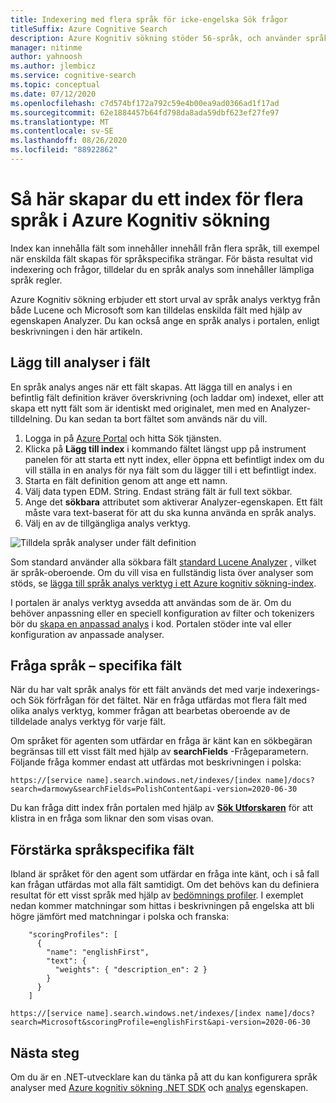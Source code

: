 ```yaml
---
title: Indexering med flera språk för icke-engelska Sök frågor
titleSuffix: Azure Cognitive Search
description: Azure Kognitiv sökning stöder 56-språk, och använder språk analys verktyg från Microsoft för att bearbeta teknik från Lucene och naturliga språk.
manager: nitinme
author: yahnoosh
ms.author: jlembicz
ms.service: cognitive-search
ms.topic: conceptual
ms.date: 07/12/2020
ms.openlocfilehash: c7d574bf172a792c59e4b00ea9ad0366ad1f17ad
ms.sourcegitcommit: 62e1884457b64fd798da8ada59dbf623ef27fe97
ms.translationtype: MT
ms.contentlocale: sv-SE
ms.lasthandoff: 08/26/2020
ms.locfileid: "88922862"
---
```

# <a name="how-to-create-an-index-for-multiple-languages-in-azure-cognitive-search"></a>Så här skapar du ett index för flera språk i Azure Kognitiv sökning

Index kan innehålla fält som innehåller innehåll från flera språk, till exempel när enskilda fält skapas för språkspecifika strängar. För bästa resultat vid indexering och frågor, tilldelar du en språk analys som innehåller lämpliga språk regler. 

Azure Kognitiv sökning erbjuder ett stort urval av språk analys verktyg från både Lucene och Microsoft som kan tilldelas enskilda fält med hjälp av egenskapen Analyzer. Du kan också ange en språk analys i portalen, enligt beskrivningen i den här artikeln.

## <a name="add-analyzers-to-fields"></a>Lägg till analyser i fält

En språk analys anges när ett fält skapas. Att lägga till en analys i en befintlig fält definition kräver överskrivning (och laddar om) indexet, eller att skapa ett nytt fält som är identiskt med originalet, men med en Analyzer-tilldelning. Du kan sedan ta bort fältet som används när du vill.

1. Logga in på [Azure Portal](https://portal.azure.com) och hitta Sök tjänsten.
1. Klicka på **Lägg till index** i kommando fältet längst upp på instrument panelen för att starta ett nytt index, eller öppna ett befintligt index om du vill ställa in en analys för nya fält som du lägger till i ett befintligt index.
1. Starta en fält definition genom att ange ett namn.
1. Välj data typen EDM. String. Endast sträng fält är full text sökbar.
1. Ange det **sökbara** attributet som aktiverar Analyzer-egenskapen. Ett fält måste vara text-baserat för att du ska kunna använda en språk analys.
1. Välj en av de tillgängliga analys verktyg. 

![Tilldela språk analyser under fält definition](media/search-language-support/select-analyzer.png "Tilldela språk analyser under fält definition")

Som standard använder alla sökbara fält [standard Lucene Analyzer](https://lucene.apache.org/core/6_6_1/core/org/apache/lucene/analysis/standard/StandardAnalyzer.html) , vilket är språk-oberoende. Om du vill visa en fullständig lista över analyser som stöds, se [lägga till språk analys verktyg i ett Azure kognitiv sökning-index](index-add-language-analyzers.md).

I portalen är analys verktyg avsedda att användas som de är. Om du behöver anpassning eller en speciell konfiguration av filter och tokenizers bör du [skapa en anpassad analys](index-add-custom-analyzers.md) i kod. Portalen stöder inte val eller konfiguration av anpassade analyser.

## <a name="query-language-specific-fields"></a>Fråga språk – specifika fält

När du har valt språk analys för ett fält används det med varje indexerings-och Sök förfrågan för det fältet. När en fråga utfärdas mot flera fält med olika analys verktyg, kommer frågan att bearbetas oberoende av de tilldelade analys verktyg för varje fält.

Om språket för agenten som utfärdar en fråga är känt kan en sökbegäran begränsas till ett visst fält med hjälp av **searchFields** -Frågeparametern. Följande fråga kommer endast att utfärdas mot beskrivningen i polska:

`https://[service name].search.windows.net/indexes/[index name]/docs?search=darmowy&searchFields=PolishContent&api-version=2020-06-30`

Du kan fråga ditt index från portalen med hjälp av [**Sök Utforskaren**](search-explorer.md) för att klistra in en fråga som liknar den som visas ovan.

## <a name="boost-language-specific-fields"></a>Förstärka språkspecifika fält

Ibland är språket för den agent som utfärdar en fråga inte känt, och i så fall kan frågan utfärdas mot alla fält samtidigt. Om det behövs kan du definiera resultat för ett visst språk med hjälp av [bedömnings profiler](index-add-scoring-profiles.md). I exemplet nedan kommer matchningar som hittas i beskrivningen på engelska att bli högre jämfört med matchningar i polska och franska:

```http
    "scoringProfiles": [
      {
        "name": "englishFirst",
        "text": {
          "weights": { "description_en": 2 }
        }
      }
    ]
```

`https://[service name].search.windows.net/indexes/[index name]/docs?search=Microsoft&scoringProfile=englishFirst&api-version=2020-06-30`

## <a name="next-steps"></a>Nästa steg

Om du är en .NET-utvecklare kan du tänka på att du kan konfigurera språk analyser med [Azure kognitiv sökning .NET SDK](https://www.nuget.org/packages/Microsoft.Azure.Search) och [analys](/dotnet/api/microsoft.azure.search.models.analyzer?view=azure-dotnet) egenskapen.